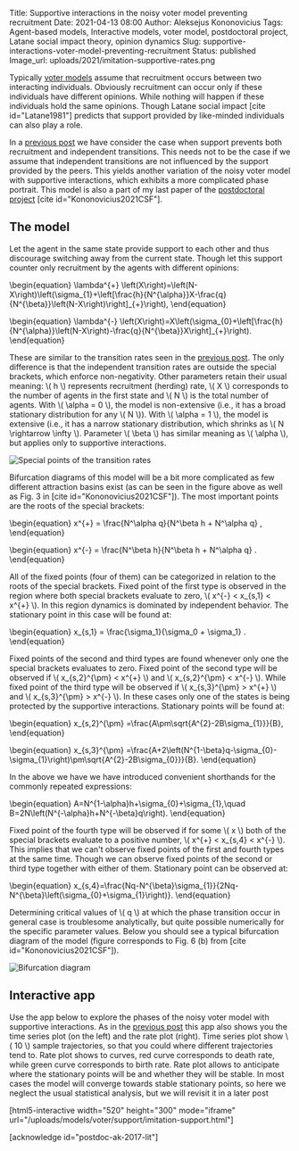Title: Supportive interactions in the noisy voter model preventing recruitment
Date: 2021-04-13 08:00
Author: Aleksejus Kononovicius
Tags: Agent-based models, Interactive models, voter model, postdoctoral project, Latane social impact theory, opinion dynamics
Slug: supportive-interactions-voter-model-preventing-recruitment
Status: published
Image_url: uploads/2021/imitation-supportive-rates.png

Typically [voter models](/tag/voter-model/) assume that recruitment occurs
between two interacting individuals. Obviously recruitment can occur only if
these individuals have different opinions. While nothing will happen if
these individuals hold the same opinions. Though Latane social impact
[cite id="Latane1981"] predicts that support provided by like-minded
individuals can also play a role.

In a [previous post]({filename}/articles/2021/supportive-interactions-voter-model.md)
we have consider the case when support prevents both recruitment and
independent transitions. This needs not to be the case if we assume that
independent transitions are not influenced by the support provided by the
peers. This yields another variation of the noisy voter model with
supportive interactions, which exhibits a more complicated phase portrait.
This model is also a part of my last paper of the
[postdoctoral project](/tag/postdoctoral-project/)
[cite id="Kononovicius2021CSF"].
<!--more-->

## The model

Let the agent in the same state provide support to each other and thus
discourage switching away from the current state. Though let this support
counter only recruitment by the agents with different opinions:

\begin{equation}
    \lambda^{+} \left(X\right)=\left(N-X\right)\left(\sigma\_{1}+\left[\frac{h}{N^{\alpha}}X-\frac{q}{N^{\beta}}\left(N-X\right)\right]\_{+}\right),
\end{equation}

\begin{equation}
    \lambda^{-} \left(X\right)=X\left(\sigma\_{0}+\left[\frac{h}{N^{\alpha}}\left(N-X\right)-\frac{q}{N^{\beta}}X\right]\_{+}\right).
\end{equation}

These are similar to the transition rates seen in the
[previous post]({filename}/articles/2021/supportive-interactions-voter-model.md).
The only difference is that the independent transition rates are outside the
special brackets, which enforce non-negativity. Other parameters retain
their usual meaning: \\\( h \\\) represents recruitment (herding) rate,
\\\( X \\\) corresponds to the number of agents in the first state and
\\\( N \\\) is the total number of agents. With \\\( \alpha = 0 \\\), the
model is non-extensive (i.e., it has a broad stationary distribution for any
\\\( N \\\)). With \\\( \alpha = 1 \\\), the model is extensive (i.e., it
has a narrow stationary distribution, which shrinks as
\\\( N \rightarrow \infty \\\). Parameter \\\( \beta \\\) has similar
meaning as \\\( \alpha \\\), but applies only to supportive interactions.

![Special points of the transition rates]({static}/uploads/2021/imitation-supportive-rates.png "Special points of the transition rates (corresponds to Fig. 3 from the article).")

Bifurcation diagrams of this model will be a bit more complicated as few
different attraction basins exist (as can be seen in the figure above as
well as Fig. 3 in [cite id="Kononovicius2021CSF"]). The most important
points are the roots of the special brackets:

\begin{equation}
    x^{+} = \frac{N^\alpha q}{N^\beta h + N^\alpha q} ,
\end{equation}

\begin{equation}
    x^{-} = \frac{N^\beta h}{N^\beta h + N^\alpha q} .
\end{equation}

All of the fixed points (four of them) can be categorized in relation to the
roots of the special brackets. Fixed point of the first type is observed in
the region where both special brackets evaluate to zero,
\\\( x^{-} < x\_{s,1} < x^{+} \\\). In this region dynamics is dominated by
independent behavior. The stationary point in this case will be found at:

\begin{equation}
    x\_{s,1} = \frac{\sigma\_1}{\sigma\_0 + \sigma\_1} .
\end{equation}

Fixed points of the second and third types are found whenever only one the
special brackets evaluates to zero. Fixed point of the second type will be
observed if \\\( x\_{s,2}^{\pm} < x^{+} \\\) and \\\( x\_{s,2}^{\pm} < x^{-} \\\).
While fixed point of the third type will be observed if 
\\\( x\_{s,3}^{\pm} > x^{+} \\\) and \\\( x\_{s,3}^{\pm} > x^{-} \\\). In these
cases only one of the states is being protected by the supportive
interactions. Stationary points will be found at:

\begin{equation}
    x\_{s,2}^{\pm} =\frac{A\pm\sqrt{A^{2}-2B\sigma\_{1}}}{B},
\end{equation}

\begin{equation}
    x\_{s,3}^{\pm} =\frac{A+2\left(N^{1-\beta}q-\sigma\_{0}-\sigma\_{1}\right)\pm\sqrt{A^{2}-2B\sigma\_{0}}}{B}.
\end{equation}

In the above we have we have introduced convenient shorthands for the
commonly repeated expressions: 

\begin{equation}
    A=N^{1-\alpha}h+\sigma\_{0}+\sigma\_{1},\quad B=2N\left(N^{-\alpha}h+N^{-\beta}q\right).
\end{equation}

Fixed point of the fourth type will be observed if for some \\\( x \\\) both
of the special brackets evaluate to a positive number,
\\\( x^{+} < x\_{s,4} < x^{-} \\\). This implies that we can't observe fixed
points of the first and fourth types at the same time. Though we can observe
fixed points of the second or third type together with either of them.
Stationary point can be observed at:

\begin{equation}
    x\_{s,4}=\frac{Nq-N^{\beta}\sigma\_{1}}{2Nq-N^{\beta}\left(\sigma\_{0}+\sigma\_{1}\right)}.
\end{equation}

Determining critical values of \\\( q \\\) at which the phase transition
occur in general case is troublesome analytically, but quite possible
numerically for the specific parameter values. Below you should see a
typical bifurcation diagram of the model (figure corresponds to Fig. 6 (b)
from [cite id="Kononovicius2021CSF"]).

![Bifurcation diagram]({static}/uploads/2021/imitation-supportive-phases.png
"Bifurcation diagram of the model with α=β=0 (corresponds to Fig. 6 (b) from
the article).")

## Interactive app

Use the app below to explore the phases of the noisy voter model with
supportive interactions. As in the
[previous post]({filename}/articles/2021/supportive-interactions-voter-model.md)
this app also shows you the time series plot (on the left) and the rate plot
(right). Time series plot show \\\( 10 \\\) sample trajectories, so that you
could where different trajectories tend to. Rate plot shows to curves, red
curve corresponds to death rate, while green curve corresponds to birth rate.
Rate plot allows to anticipate where the stationary points will be and whether
they will be stable. In most cases the model will converge towards stable
stationary points, so here we neglect the usual statistical analysis, but we
will revisit it in a later post

[html5-interactive width="520" height="300" mode="iframe"
url="/uploads/models/voter/support/imitation-support.html"]

[acknowledge id="postdoc-ak-2017-lit"]

